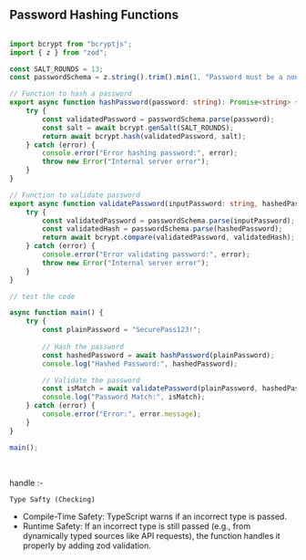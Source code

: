 ## Password Hashing Functions

```typescript

import bcrypt from "bcryptjs";
import { z } from "zod";

const SALT_ROUNDS = 13;
const passwordSchema = z.string().trim().min(1, "Password must be a non-empty string");

// Function to hash a password
export async function hashPassword(password: string): Promise<string> {
    try {
        const validatedPassword = passwordSchema.parse(password);
        const salt = await bcrypt.genSalt(SALT_ROUNDS);
        return await bcrypt.hash(validatedPassword, salt);
    } catch (error) {
        console.error("Error hashing password:", error);
        throw new Error("Internal server error");
    }
}

// Function to validate password
export async function validatePassword(inputPassword: string, hashedPassword: string): Promise<boolean> {
    try {
        const validatedPassword = passwordSchema.parse(inputPassword);
        const validatedHash = passwordSchema.parse(hashedPassword);
        return await bcrypt.compare(validatedPassword, validatedHash);
    } catch (error) {
        console.error("Error validating password:", error);
        throw new Error("Internal server error");
    }
}

// test the code 

async function main() {
    try {
        const plainPassword = "SecurePass123!";
        
        // Hash the password
        const hashedPassword = await hashPassword(plainPassword);
        console.log("Hashed Password:", hashedPassword);

        // Validate the password
        const isMatch = await validatePassword(plainPassword, hashedPassword);
        console.log("Password Match:", isMatch);
    } catch (error) {
        console.error("Error:", error.message);
    }
}

main();

```

<br>

handle :- 

`Type Safty (Checking)`
- Compile-Time Safety: TypeScript warns if an incorrect type is passed.
- Runtime Safety: If an incorrect type is still passed (e.g., from dynamically typed sources like API requests), the function handles it properly by adding zod validation.
